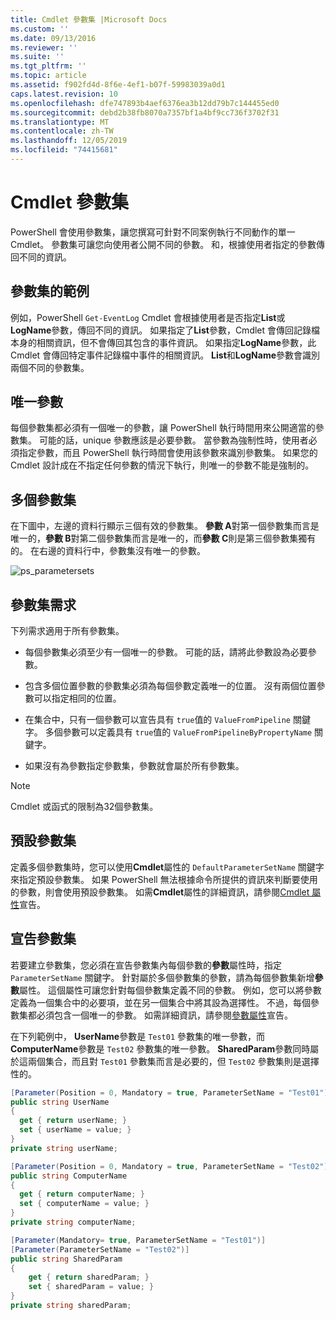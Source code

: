 ```yaml
---
title: Cmdlet 參數集 |Microsoft Docs
ms.custom: ''
ms.date: 09/13/2016
ms.reviewer: ''
ms.suite: ''
ms.tgt_pltfrm: ''
ms.topic: article
ms.assetid: f902fd4d-8f6e-4ef1-b07f-59983039a0d1
caps.latest.revision: 10
ms.openlocfilehash: dfe747893b4aef6376ea3b12dd79b7c144455ed0
ms.sourcegitcommit: debd2b38fb8070a7357bf1a4bf9cc736f3702f31
ms.translationtype: MT
ms.contentlocale: zh-TW
ms.lasthandoff: 12/05/2019
ms.locfileid: "74415681"
---
```

# <a name="cmdlet-parameter-sets"></a>Cmdlet 參數集

PowerShell 會使用參數集，讓您撰寫可針對不同案例執行不同動作的單一 Cmdlet。 參數集可讓您向使用者公開不同的參數。 和，根據使用者指定的參數傳回不同的資訊。

## <a name="examples-of-parameter-sets"></a>參數集的範例

例如，PowerShell `Get-EventLog` Cmdlet 會根據使用者是否指定**List**或**LogName**參數，傳回不同的資訊。 如果指定了**List**參數，Cmdlet 會傳回記錄檔本身的相關資訊，但不會傳回其包含的事件資訊。 如果指定**LogName**參數，此 Cmdlet 會傳回特定事件記錄檔中事件的相關資訊。 **List**和**LogName**參數會識別兩個不同的參數集。

## <a name="unique-parameter"></a>唯一參數

每個參數集都必須有一個唯一的參數，讓 PowerShell 執行時間用來公開適當的參數集。 可能的話，unique 參數應該是必要參數。 當參數為強制性時，使用者必須指定參數，而且 PowerShell 執行時間會使用該參數來識別參數集。 如果您的 Cmdlet 設計成在不指定任何參數的情況下執行，則唯一的參數不能是強制的。

## <a name="multiple-parameter-sets"></a>多個參數集

在下圖中，左邊的資料行顯示三個有效的參數集。 **參數 A**對第一個參數集而言是唯一的，**參數 B**對第二個參數集而言是唯一的，而**參數 C**則是第三個參數集獨有的。 在右邊的資料行中，參數集沒有唯一的參數。

![ps_parametersets](../media/ps-parametersets.gif)

## <a name="parameter-set-requirements"></a>參數集需求

下列需求適用于所有參數集。

- 每個參數集必須至少有一個唯一的參數。 可能的話，請將此參數設為必要參數。

- 包含多個位置參數的參數集必須為每個參數定義唯一的位置。 沒有兩個位置參數可以指定相同的位置。

- 在集合中，只有一個參數可以宣告具有 `true`值的 `ValueFromPipeline` 關鍵字。
  多個參數可以定義具有 `true`值的 `ValueFromPipelineByPropertyName` 關鍵字。

- 如果沒有為參數指定參數集，參數就會屬於所有參數集。

> [!NOTE]
> Cmdlet 或函式的限制為32個參數集。

## <a name="default-parameter-sets"></a>預設參數集

定義多個參數集時，您可以使用**Cmdlet**屬性的 `DefaultParameterSetName` 關鍵字來指定預設參數集。 如果 PowerShell 無法根據命令所提供的資訊來判斷要使用的參數，則會使用預設參數集。 如需**Cmdlet**屬性的詳細資訊，請參閱[Cmdlet 屬性](./cmdlet-attribute-declaration.md)宣告。

## <a name="declaring-parameter-sets"></a>宣告參數集

若要建立參數集，您必須在宣告參數集內每個參數的**參數**屬性時，指定 `ParameterSetName` 關鍵字。 針對屬於多個參數集的參數，請為每個參數集新增**參數**屬性。 這個屬性可讓您針對每個參數集定義不同的參數。 例如，您可以將參數定義為一個集合中的必要項，並在另一個集合中將其設為選擇性。 不過，每個參數集都必須包含一個唯一的參數。 如需詳細資訊，請參閱[參數屬性](parameter-attribute-declaration.md)宣告。

在下列範例中， **UserName**參數是 `Test01` 參數集的唯一參數，而**ComputerName**參數是 `Test02` 參數集的唯一參數。 **SharedParam**參數同時屬於這兩個集合，而且對 `Test01` 參數集而言是必要的，但 `Test02` 參數集則是選擇性的。

```csharp
[Parameter(Position = 0, Mandatory = true, ParameterSetName = "Test01")]
public string UserName
{
  get { return userName; }
  set { userName = value; }
}
private string userName;

[Parameter(Position = 0, Mandatory = true, ParameterSetName = "Test02")]
public string ComputerName
{
  get { return computerName; }
  set { computerName = value; }
}
private string computerName;

[Parameter(Mandatory= true, ParameterSetName = "Test01")]
[Parameter(ParameterSetName = "Test02")]
public string SharedParam
{
    get { return sharedParam; }
    set { sharedParam = value; }
}
private string sharedParam;
```
